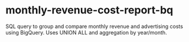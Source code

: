 # monthly-revenue-cost-report-bq
SQL query to group and compare monthly revenue and advertising costs using BigQuery. Uses UNION ALL and aggregation by year/month.
